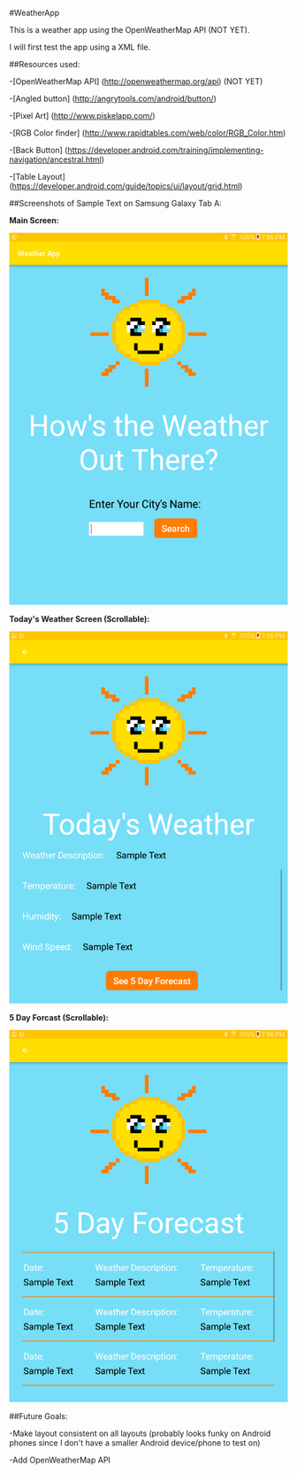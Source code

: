 #WeatherApp

This is a weather app using the OpenWeatherMap API (NOT YET).

I will first test the app using a XML file.

##Resources used:

-[OpenWeatherMap API] (http://openweathermap.org/api) (NOT YET)

-[Angled button] (http://angrytools.com/android/button/)

-[Pixel Art] (http://www.piskelapp.com/)

-[RGB Color finder] (http://www.rapidtables.com/web/color/RGB_Color.htm)

-[Back Button] (https://developer.android.com/training/implementing-navigation/ancestral.html)

-[Table Layout] (https://developer.android.com/guide/topics/ui/layout/grid.html)

##Screenshots of Sample Text on Samsung Galaxy Tab A:

**Main Screen:**

![Alt text](/app/src/main/res/drawable/Main.png?raw=true)

**Today's Weather Screen (Scrollable):**

![Alt text](/app/src/main/res/drawable/TodaysWeather.png?raw=true)

**5 Day Forcast (Scrollable):**

![Alt text](/app/src/main/res/drawable/FiveDayForecast.png?raw=true)

##Future Goals:

-Make layout consistent on all layouts (probably looks funky on Android phones since I don't have a smaller Android device/phone to test on)

-Add OpenWeatherMap API
